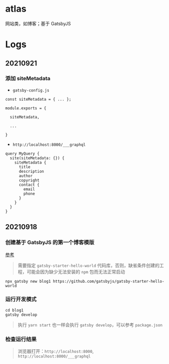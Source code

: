# atlas
网站类，如博客；基于 GatsbyJS

# Logs

## 20210921

### 添加 siteMetadata

- `gatsby-config.js`

```
const siteMetadata = { ... };

module.exports = {
  
  siteMetadata,
 
  ...

}
```

- `http://localhost:8000/___graphql`

```
query MyQuery {
  site(siteMetadata: {}) {
    siteMetadata {
      title
      description
      author
      copyright
      contact {
        email
        phone
      }
    }
  }
}
```

## 20210918

### 创建基于 GatsbyJS 的第一个博客模版

[参考](https://www.gatsbyjs.cn/docs/quick-start)

> 需要指定 `gatsby-starter-hello-world` 代码库，否则，缺省条件创建的工程，可能会因为缺少无法安装的 `npm` 包而无法正常启动

```
npx gatsby new blog1 https://github.com/gatsbyjs/gatsby-starter-hello-world
```

### 运行开发模式

```
cd blog1
gatsby develop
```

> 执行 `yarn start` 也一样会执行 `gatsby develop`，可以参考 `package.json`

### 检查运行结果

> 浏览器打开：`http://localhost:8000`, `http://localhost:8000/___graphql`
